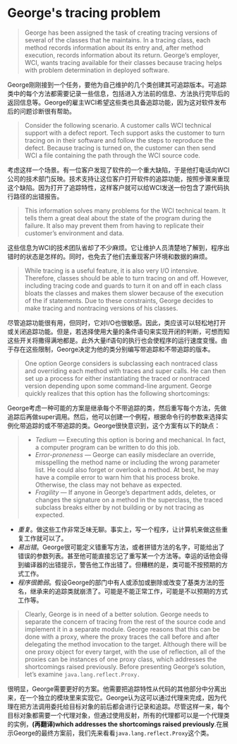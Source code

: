 # George's tracing problem

> George has been assigned the task of creating tracing versions of several of the classes that he maintains. In a tracing class, each method records information about its entry and, after method execution, records information about its return. George’s employer, WCI, wants tracing available for their classes because tracing helps with problem determination in deployed software.

George刚刚接到一个任务，要他为自己维护的几个类创建其可追踪版本。可追踪类中的每个方法都需要记录一些信息，包括进入方法前的信息、方法执行完毕后的返回信息等。George的雇主WCI希望这些类也具备追踪功能，因为这对软件发布后的问题诊断很有帮助。

> Consider the following scenario. A customer calls WCI technical support with a defect report. Tech support asks the customer to turn tracing on in their software and follow the steps to reproduce the defect. Because tracing is turned on, the customer can then send WCI a file containing the path through the WCI source code.

考虑这样一个场景。有一位客户发现了软件的一个重大缺陷，于是他打电话向WCI公司的技术部门反映。技术支持让这位客户打开软件的追踪功能，按照步骤来重现这个缺陷。因为打开了追踪特性，这样客户就可以给WCI发送一份包含了源代码执行路径的出错报告。

> This information solves many problems for the WCI technical team. It tells them a great deal about the state of the program during the failure. It also may prevent them from having to replicate their customer’s environment and data.

这些信息为WCI的技术团队省却了不少麻烦。它让维护人员清楚地了解到，程序出错时的状态是怎样的。同时，也免去了他们去重现客户环境和数据的麻烦。

> While tracing is a useful feature, it is also very I/O intensive. Therefore, classes should be able to turn tracing on and off. However, including tracing code and guards to turn it on and off in each class bloats the classes and makes them slower because of the execution of the if statements. Due to these constraints, George decides to make tracing and nontracing versions of his classes.

尽管追踪功能很有用，但同时，它对I/O也很敏感。因此，类应该可以轻松地打开或关闭追踪功能。但是，若选择使用大量的条件语句来实现开闭的判断，可想而知这些开关将撒得满地都是。此外大量if语句的执行也会使程序的运行速度变慢。由于存在这些限制，George决定为他的类分别编写带追踪和不带追踪的版本。

> One option George considers is subclassing each nontraced class and overriding each method with traces and super calls. He can then set up a process for either instantiating the traced or nontraced version depending upon some command-line argument. George quickly realizes that this option has the following shortcomings:

George考虑一种可能的方案是继承每个不带追踪的类，然后重写每个方法，先做追踪后再做super调用。然后，他可以创建一个例程，根据命令行的参数来选择实例化带追踪的或不带追踪的类。George很快意识到，这个方案有以下的缺点：

> * _Tedium_ — Executing this option is boring and mechanical. In fact, a computer program can be written to do this job.
> * _Error-proneness_ — George can easily misdeclare an override, misspelling the method name or including the wrong parameter list. He could also forget or overlook a method. At best, he may have a compile error to warn him that his process broke. Otherwise, the class may not behave as expected.
> * _Fragility_ — If anyone in George’s department adds, deletes, or changes the signature on a method in the superclass, the traced subclass breaks either by not building or by not tracing as expected.

* _重复_。做这些工作非常乏味无聊。事实上，写一个程序，让计算机来做这些重复工作就可以了。
* _易出错_。George很可能定义错重写方法，或者拼错方法的名字，可能给出了错误的参数列表。甚至他可能直接忘记了重写某一个方法等。幸运的话他会得到编译器的出错提示，警告他工作出错了。但糟糕的是，类可能不按预期的方式工作。
* _程序很脆弱_。假设George的部门中有人或添加或删除或改变了基类方法的签名，继承来的追踪类就崩溃了。可能是不能正常工作，可能是不以预期的方式工作等。

> Clearly, George is in need of a better solution. George needs to separate the concern of tracing from the rest of the source code and implement it in a separate module. George reasons that this can be done with a proxy, where the proxy traces the call before and after delegating the method invocation to the target. Although there will be one proxy object for every target, with the use of reflection, all of the proxies can be instances of one proxy class, which addresses the shortcomings raised previously. Before presenting George’s solution, let’s examine `java.lang.reflect.Proxy.`

很明显，George需要更好的方案。他需要把追踪特性从代码的其他部分中分离出来，在一个独立的模块里来实现它。George认为这可以通过代理来完成，因为代理在把方法调用委托给目标对象的前后都会进行记录和追踪。尽管这样一来，每个目标对象都需要一个代理对象，但通过使用反射，所有的代理都可以是一个代理类的实例，__(再翻译)which addresses the shortcomings raised previously__.在展示George的最终方案前，我们先来看看`java.lang.reflect.Proxy`这个类。

